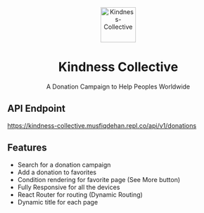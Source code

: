 <div align="center">
<img src="../public/logo.png" alt="Kindness-Collective" width=80>
<h1>Kindness Collective</h1>
<p>A Donation Campaign to Help Peoples Worldwide</p>
</div>

## API Endpoint

https://kindness-collective.musfiqdehan.repl.co/api/v1/donations

## Features

-   Search for a donation campaign
-   Add a donation to favorites
-   Condition rendering for favorite page (See More button)
-   Fully Responsive for all the devices
-   React Router for routing (Dynamic Routing)
-   Dynamic title for each page
